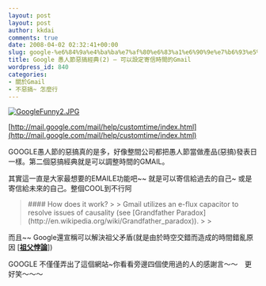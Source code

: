 ```yaml
---
layout: post
layout: post
author: kkdai
comments: true
date: 2008-04-02 02:32:41+00:00
slug: google-%e6%84%9a%e4%ba%ba%e7%af%80%e6%83%a1%e6%90%9e%e7%b6%93%e5%85%b82-%e5%8f%af%e4%bb%a5%e8%a8%ad%e5%ae%9a%e5%af%84%e4%bf%a1%e6%99%82%e9%96%93%e7%9a%84gmail
title: Google 愚人節惡搞經典(2) — 可以設定寄信時間的Gmail
wordpress_id: 840
categories:
- 關於Gmail
- 不惡搞~ 怎麼行
---
```


[![GoogleFunny2.JPG](http://farm3.static.flickr.com/2200/2380815478_43160c350f.jpg)](http://www.flickr.com/photos/27643002@N00/2380815478/)

[http://mail.google.com/mail/help/customtime/index.html](http://mail.google.com/mail/help/customtime/index.html)

GOOGLE愚人節的惡搞真的是多，好像整間公司都把愚人節當做產品(惡搞)發表日一樣。第二個惡搞經典就是可以調整時間的GMAIL。

其實這一直是大家最想要的EMAILE功能吧~~ 就是可以寄信給過去的自己~ 或是寄信給未來的自己。整個COOL到不行阿

<blockquote>#### How does it work?
> 
> Gmail utilizes an e-flux capacitor to resolve issues of causality (see [Grandfather Paradox](http://en.wikipedia.org/wiki/Grandfather_paradox)). 
> 
> </blockquote>

而且~~ Google還宣稱可以解決祖父矛盾(就是由於時空交錯而造成的時間錯亂原因 [**[祖父悖論](http://zh.wikipedia.org/wiki/%E7%A5%96%E7%88%B6%E6%82%96%E8%AB%96)**])

GOOGLE 不僅僅弄出了這個網站~你看看旁邊四個使用過的人的感謝言～～　更好笑～～～
